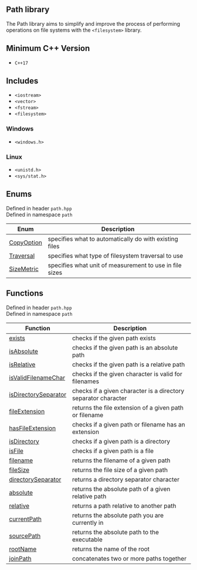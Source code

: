 ## Path library
The Path library aims to simplify and improve the process of performing operations on file systems with the `<filesystem>` library.

## Minimum C++ Version
- `C++17`

## Includes
- `<iostream>`
- `<vector>`
- `<fstream>`
- `<filesystem>`
### Windows
- `<windows.h>`
### Linux
- `<unistd.h>`
- `<sys/stat.h>`

## Enums
Defined in header `path.hpp` \
Defined in namespace `path`

| Enum | Description |
| --- | --- |
| [CopyOption](Enums/CopyOption.md) | specifies what to automatically do with existing files |
| [Traversal](Enums/Traversal.md) | specifies what type of filesystem traversal to use |
| [SizeMetric](Enums/SizeMetric.md) | specifies what unit of measurement to use in file sizes |

## Functions
Defined in header `path.hpp` \
Defined in namespace `path`

| Function | Description |
| --- | --- |
| [exists](Functions/exists.md) | checks if the given path exists |
| [isAbsolute](Functions/isAbsolute.md) | checks if the given path is an absolute path |
| [isRelative](Functions/isRelative.md) | checks if the given path is a relative path |
| [isValidFilenameChar](Functions/isValidFilenameChar.md) | checks if the given character is valid for filenames |
| [isDirectorySeparator](Functions/isDirectorySeparator.md) | checks if a given character is a directory separator character |
| [fileExtension](Functions/fileExtension.md) | returns the file extension of a given path or filename |
| [hasFileExtension](Functions/hasFileExtension.md) | checks if a given path or filename has an extension |
| [isDirectory](Functions/isDirectory.md) | checks if a given path is a directory |
| [isFile](Functions/isFile.md) | checks if a given path is a file |
| [filename](Functions/filename.md) | returns the filename of a given path |
| [fileSize](Functions/fileSize.md) | returns the file size of a given path |
| [directorySeparator](Functions/directorySeparator.md) | returns a directory separator character |
| [absolute](Functions/absolute.md) | returns the absolute path of a given relative path |
| [relative](Functions/relative.md) | returns a path relative to another path |
| [currentPath](Functions/currentPath.md) | returns the absolute path you are currently in |
| [sourcePath](Functions/sourcePath.md) | returns the absolute path to the executable |
| [rootName](Functions/rootName.md) | returns the name of the root |
| [joinPath](Functions/joinPath.md) | concatenates two or more paths together |






